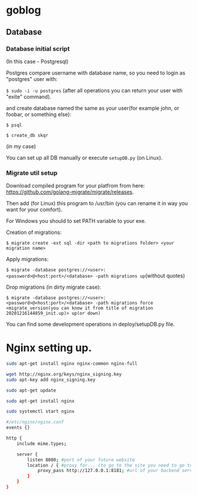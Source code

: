 # goblog

## Database

### Database initial script

(In this case - Postgresql)

Postgres compare username with database name, so you need to login as "postgres" user with:

`$ sudo -i -u postgres` (after all operations you can return your user with "exite" command).

and create database named the same as your user(for example john, or foobar, or something else):

`$ psql`

`$ create_db skqr`

(in my case)

You can set up all DB manually or execute `setupDB.py` (on Linux).

### Migrate util setup

Download compiled program for your platfrom from here: https://github.com/golang-migrate/migrate/releases.

Then add (for Linux) this program to /usr/bin (you can rename it in way you want for your comfort).

For Windows you should to set PATH variable to your exe.

Creation of migrations:

`$ migrate create -ext sql -dir <path to migrations folder> <your migration name>`

Apply migrations:

`$ migrate -database postgres://<user>:<password>@<host:port>/<database> -path migrations up`(without quotes)

Drop migrations (in dirty migrate case):

`$ migrate -database postgres://<user>:<password>@<host:port>/<database> -path migrations force <migrate_version(you can know it from title of migration 20201216144859_init.up)> up(or down)`

You can find some development operations in deploy/setupDB.py file.



# Nginx setting up.

```bash
sudo apt-get install nginx nginx-common nginx-full
```


```bash
wget http://nginx.org/keys/nginx_signing.key
sudo apt-key add nginx_signing.key
```

```bash
sudo apt-get update
```

```bash
sudo apt-get install nginx
```

```bash
sudo systemctl start nginx 
```

```bash
#/etc/nginx/nginx.conf
events {}

http {
    include mime.types;

    server {
        listen 8080; #port of your future website
        location / { #proxy for... (to go to the site you need to go to the next url <your_ip_adress>:8080)
            proxy_pass http://127.0.0.1:8181; #url of your backend server (port must not matche with listen port)
        }
    }
}
```








